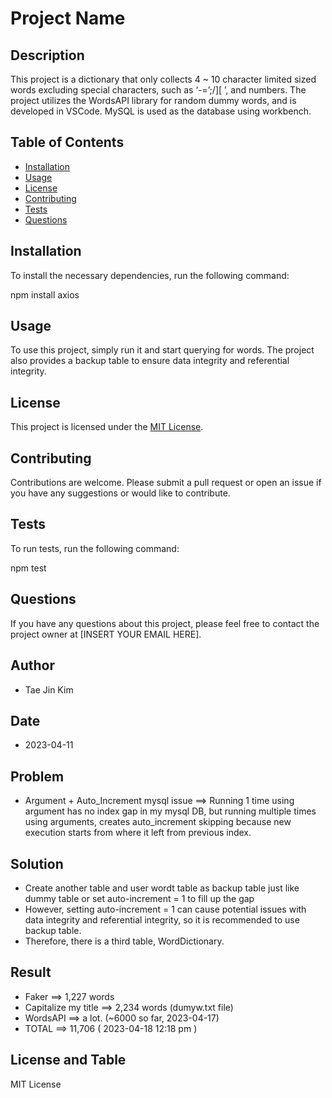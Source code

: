 # Project Name

## Description

This project is a dictionary that only collects 4 ~ 10 character limited sized words excluding special characters, such as ‘-=’;/][ ’, and numbers. The project utilizes the WordsAPI library for random dummy words, and is developed in VSCode. MySQL is used as the database using workbench.

## Table of Contents 

- [Installation](#installation)
- [Usage](#usage)
- [License](#license)
- [Contributing](#contributing)
- [Tests](#tests)
- [Questions](#questions)

## Installation

To install the necessary dependencies, run the following command:

npm install axios

## Usage

To use this project, simply run it and start querying for words. The project also provides a backup table to ensure data integrity and referential integrity.

## License

This project is licensed under the [MIT License](https://opensource.org/licenses/MIT).

## Contributing

Contributions are welcome. Please submit a pull request or open an issue if you have any suggestions or would like to contribute.

## Tests

To run tests, run the following command:

npm test

## Questions

If you have any questions about this project, please feel free to contact the project owner at [INSERT YOUR EMAIL HERE].

## Author

- Tae Jin Kim

## Date

- 2023-04-11

## Problem

- Argument + Auto_Increment mysql issue ==> Running 1 time using argument has no index gap in my mysql DB, but running multiple times using arguments, creates auto_increment skipping because new execution starts from where it left from previous index.

## Solution

- Create another table and user wordt table as backup table just like dummy table or set auto-increment = 1 to fill up the gap
- However, setting auto-increment = 1 can cause potential issues with data integrity and referential integrity, so it is recommended to use backup table.
- Therefore, there is a third table, WordDictionary.

## Result

- Faker ==> 1,227 words
- Capitalize my title ==> 2,234 words (dumyw.txt file)
- WordsAPI ==> a lot. (~6000 so far, 2023-04-17)
- TOTAL ==> 11,706 ( 2023-04-18 12:18 pm )

## License and Table

MIT License


